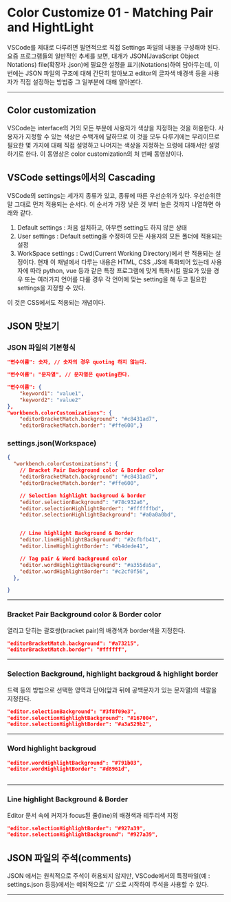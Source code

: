 # Color Customize 01 - Matching Pair and HightLight

VSCode를 제대로 다루려면 필연적으로 직접 Settings 파일의 내용을 구성해야 된다. 요즘 프로그램들의 일반적인 추세를 보면, 대개가 JSON(JavaScript Object Notations) file(확장자 .json)에 필요한 설정을 표기(Notations)하여 담아두는데, 이번에는 JSON 파일의 구조에 대해 간단히 알아보고 editor의 글자색 배경색 등을 사용자가 직접 설정하는 방법중 그 일부분에 대해 알아본다.

---
## Color customization
VSCode는 interface의 거의 모든 부분에 사용자가 색상을 지정하는 것을 허용한다. 사용자가 지정할 수 있는 색상은 수백개에 달하므로 이 것을 모두 다루기에는 무리이므로 필요한 몇 가지에 대해 직접 설명하고 나머지는 색상을 지정하는 요령에 대해서만 설명하기로 한다. 이 동영상은 color customization의 처 번째 동영상이다.

## VSCode settings에서의 Cascading

VSCode의 settings는 세가지 종류가 있고, 종류에 따른 우선순위가 있다. 우선순위란 말 그대로 먼저 적용되는 순서다. 이 순서가 가장 낮은 것 부터 높은 것까지 나열하면 아래와 같다.

1. <span class="emph">Default settings</span> : 처음 설치하고, 아무런 setting도 하지 않은 상태
2. <span class="emph">User settings</span> : Default setting을 수정하여 모든 사용자의 모든 폴더에 적용되는 설정
3. <span class="emph">WorkSpace settings</span> : Cwd(Current Working Directory)에서 만 적용되는 설정이다. 현재 이 채널에서 다루는 내용은 HTML, CSS ,JS에 특화되어 있는데 사용자에 따라 python, vue 등과 같은 특정 프로그램에 맞게 특화시킬 필요가 있을 경우 또는 여러가지 언어를 다룰 경우 각 언어에 맞는 setting을 해 두고 필요한 settings을 지정할 수 있다.            


이 것은 CSS에서도 적용되는 개념이다.

## JSON 맛보기

### JSON 파일의 기본형식

```json
"변수이름": 숫자, // 숫자의 경우 quoting 하지 않는다.

"변수이름": "문자열", // 문자열은 quoting한다.

"변수이름": {
    "keyword1": "value1",
    "keyword2": "value2"
},
"workbench.colorCustomizations": {
    "editorBracketMatch.background": "#c8431ad7",
    "editorBracketMatch.border": "#ffe600",}
```
<!-- 
### Serialize 

```json
"editor.fontSize": 16,

"editor.wordWrap": "on",

"변수이름": {"keyword1": "value1", "keyword2": "value2"},

"workbench.colorCustomizations": { "keyword": "value", "keyword2": "value2"}
```
 -->

### settings.json(Workspace)
```json
{
  "workbench.colorCustomizations": {
    // Bracket Pair Background color & Border color
    "editorBracketMatch.background": "#c8431ad7",
    "editorBracketMatch.border": "#ffe600",

    // Selection highlight backgroud & border
    "editor.selectionBackground": "#78c932a6",
    "editor.selectionHighlightBorder": "#ffffffbd",
    "editor.selectionHighlightBackground": "#a0a0a0bd",


    // Line highlight Background & Border
    "editor.lineHighlightBackground": "#2cfbfb41",
    "editor.lineHighlightBorder": "#b4dede41",

    // Tag pair & Word background color
    "editor.wordHighlightBackground": "#a355da5a",
    "editor.wordHighlightBorder": "#c2cf0f56",
  },

}
```
<hr class="thin" />

### Bracket Pair Background color & Border color
열리고 닫히는 괄호쌍(bracket pair)의 배경색과 border색을 지정한다.

```json
"editorBracketMatch.background": "#a73215",
"editorBracketMatch.border": "#ffffff",
```
<hr class="thin" />

### Selection Background, highlight backgroud & highlight border
드랙 등의 방법으로 선택한 영역과 단어(앞과 뒤에 공백문자가 있는 문자열)의 색깔을 지정한다.

```json
"editor.selectionBackground": "#3f8f09e3",
"editor.selectionHighlightBackground": "#167004",
"editor.selectionHighlightBorder": "#a3a529b2",
```
<hr class="thin" />

### Word highlight backgroud

```json
"editor.wordHighlightBackground": "#791b03",
"editor.wordHighlightBorder": "#d8961d",
```


```json
```

<hr class="thin" />

### Line highlight Background & Border
Editor 문서 속에 커저가 focus된 줄(line)의 배경색과 테두리색 지정


```json
"editor.selectionHighlightBorder": "#927a39",
"editor.selectionHighlightBackground": "#927a39",
```

## JSON 파일의 주석(comments)

JSON 에서는 원칙적으로 주석이 허용되지 않지만, VSCode에서의 특정파일(예 : settings.json 등등)에서는 <span class="emph">예외적</span>으로 '//' 으로 시작하여 주석을 사용할 수 있다.

---

